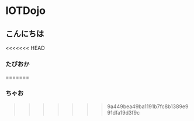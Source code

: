 # IOTDojo
## こんにちは
<<<<<<< HEAD
### たぴおか
=======
### ちゃお
>>>>>>> 9a449bea49ba1191b7fc8b1389e991dfa19d3f9c
